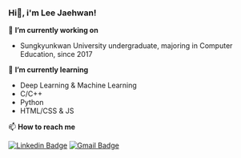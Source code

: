### Hi👋, i'm Lee Jaehwan!

🔭 __I’m currently working on__
 - Sungkyunkwan University undergraduate, majoring in Computer Education, since 2017

🌱 __I’m currently learning__
 - Deep Learning & Machine Learning
 - C/C++
 - Python
 - HTML/CSS & JS

📫 __How to reach me__

[![Linkedin Badge](https://img.shields.io/badge/-LinkedIn-blue?style=flat-square&logo=Linkedin&logoColor=white&link=https://www.linkedin.com/in/jaehwan-lee-a18672203/)](https://www.linkedin.com/in/jaehwan-lee-a18672203/)
[![Gmail Badge](https://img.shields.io/badge/Gmail-d14836?style=flat-square&logo=Gmail&logoColor=white&link=mailto:chrisjae508@gmail.com)](mailto:chrisjae508@gmail.com)
